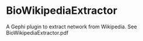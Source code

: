 BioWikipediaExtractor
=====================

A Gephi plugin to extract network from Wikipedia. See BioWikipediaExtractor.pdf
